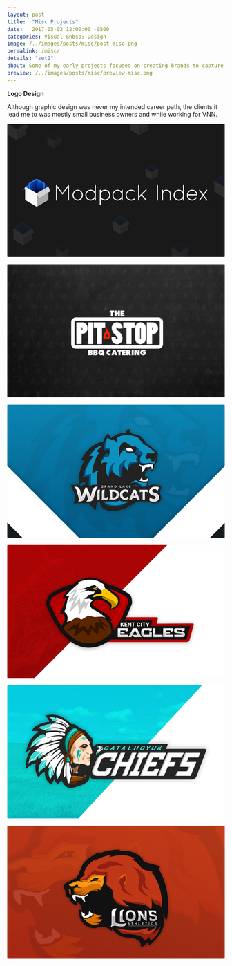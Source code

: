 ```yaml
---
layout: post
title:  "Misc Projects"
date:   2017-05-03 12:00:00 -0500
categories: Visual &nbsp; Design
image: /../images/posts/misc/post-misc.png
permalink: /misc/
details: "set2"
about: Some of my early projects focused on creating brands to capture a company's message. Some of the clients I’ve worked with range from real estate agencies, small businesses, sports teams, and startups.
preview: /../images/posts/misc/preview-misc.png
---
```


**Logo Design**

Although graphic design was never my intended career path, the clients it lead me to was mostly small business owners and while working for VNN.

![Modpack Logo](/../images/posts/misc/modpack-logo.png)

![Pitstop BBQ Logo](/../images/posts/misc/pitstop-logo.png)

![Wildcat Logo](/../images/posts/misc/wildcats-logo.png)

![Eagle Logo](/../images/posts/misc/eagles-logo.png)

![Chief Logo](/../images/posts/misc/chiefs-logo.png)

![Lion Logo](/../images/posts/misc/lions-logo.png)
